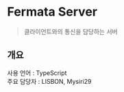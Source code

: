 Fermata Server
=========
> 클라이언트와의 통신을 담당하는 서버

개요
---------
사용 언어 : TypeScript   
주요 담당자 : LISBON, Mysiri29